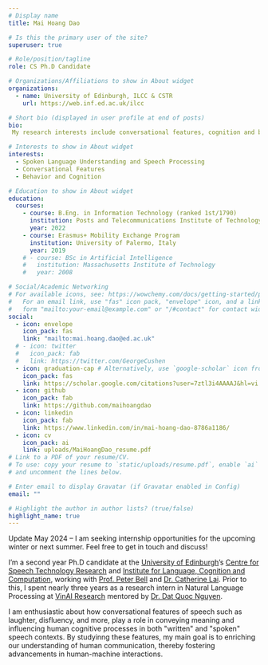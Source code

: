 ```yaml
---
# Display name
title: Mai Hoang Dao

# Is this the primary user of the site?
superuser: true

# Role/position/tagline
role: CS Ph.D Candidate

# Organizations/Affiliations to show in About widget
organizations:
  - name: University of Edinburgh, ILCC & CSTR
    url: https://web.inf.ed.ac.uk/ilcc

# Short bio (displayed in user profile at end of posts)
bio: 
 My research interests include conversational features, cognition and behavior in speech processing and SLU.

# Interests to show in About widget
interests:
  - Spoken Language Understanding and Speech Processing
  - Conversational Features
  - Behavior and Cognition

# Education to show in About widget
education:
  courses:
    - course: B.Eng. in Information Technology (ranked 1st/1790)
      institution: Posts and Telecommunications Institute of Technology (PTIT), Vietnam
      year: 2022
    - course: Erasmus+ Mobility Exchange Program
      institution: University of Palermo, Italy
      year: 2019
    # - course: BSc in Artificial Intelligence
    #   institution: Massachusetts Institute of Technology
    #   year: 2008

# Social/Academic Networking
# For available icons, see: https://wowchemy.com/docs/getting-started/page-builder/#icons
#   For an email link, use "fas" icon pack, "envelope" icon, and a link in the
#   form "mailto:your-email@example.com" or "/#contact" for contact widget.
social:
  - icon: envelope
    icon_pack: fas
    link: "mailto:mai.hoang.dao@ed.ac.uk"
  # - icon: twitter
  #   icon_pack: fab
  #   link: https://twitter.com/GeorgeCushen
  - icon: graduation-cap # Alternatively, use `google-scholar` icon from `ai` icon pack
    icon_pack: fas
    link: https://scholar.google.com/citations?user=7ztl3i4AAAAJ&hl=vi
  - icon: github
    icon_pack: fab
    link: https://github.com/maihoangdao
  - icon: linkedin
    icon_pack: fab
    link: https://www.linkedin.com/in/mai-hoang-dao-8786a1186/
  - icon: cv
    icon_pack: ai
    link: uploads/MaiHoangDao_resume.pdf
# Link to a PDF of your resume/CV.
# To use: copy your resume to `static/uploads/resume.pdf`, enable `ai` icons in `params.toml`,
# and uncomment the lines below.

# Enter email to display Gravatar (if Gravatar enabled in Config)
email: ""

# Highlight the author in author lists? (true/false)
highlight_name: true
---
```

Update May 2024 – I am seeking internship opportunities for the upcoming winter or next summer. Feel free to get in touch and discuss!

I’m a second year Ph.D candidate at the [University of Edinburgh](https://www.ed.ac.uk/)’s [Centre for Speech Technology Research](https://www.cstr.ed.ac.uk/) and [Institute for Language, Cognition and Computation](https://web.inf.ed.ac.uk/ilcc), working with [Prof. Peter Bell](https://homepages.inf.ed.ac.uk/pbell1/) and [Dr. Catherine Lai](https://homepages.inf.ed.ac.uk/clai/). Prior to this, I spent nearly three years as a research intern in Natural Language Processing at [VinAI Research](https://www.vinai.io/) mentored by [Dr. Dat Quoc Nguyen](https://datquocnguyen.github.io/). 

I am enthusiastic about how conversational features of speech such as laughter, disfluency, and more, play a role in conveying meaning and influencing human cognitive processes in both "written" and "spoken" speech contexts. By studyinng these features, my main goal is to enriching our understanding of human communication, thereby fostering advancements in human-machine interactions.